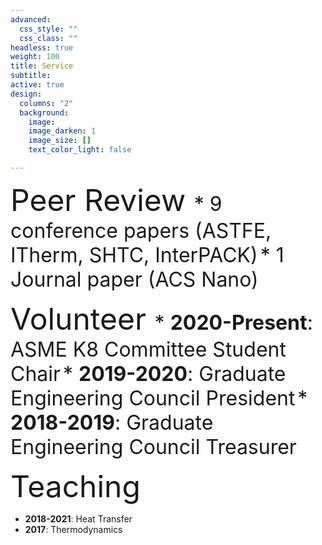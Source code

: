 ```yaml
---
advanced:
  css_style: ""
  css_class: ""
headless: true
weight: 100
title: Service
subtitle:
active: true
design:
  columns: "2"
  background:
    image: 
    image_darken: 1
    image_size: []
    text_color_light: false

---
```


<font size="8"> Peer Review </font>
<font size="6">* 9 conference papers (ASTFE, ITherm, SHTC, InterPACK)</font>
<font size="6">* 1 Journal paper (ACS Nano)</font>

<font size="8"> Volunteer </font>
<font size="6"> * **2020-Present**: ASME K8 Committee Student Chair</font>
<font size="6"> * **2019-2020**: Graduate Engineering Council President</font>
<font size="6"> * **2018-2019**: Graduate Engineering Council Treasurer</font>

<font size="8"> Teaching </font>
* **2018-2021**: Heat Transfer
* **2017**: Thermodynamics
